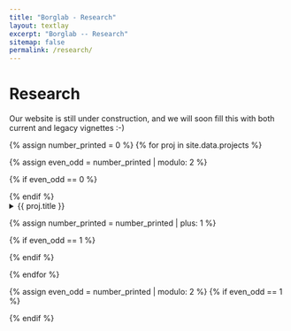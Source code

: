```yaml
---
title: "Borglab - Research"
layout: textlay
excerpt: "Borglab -- Research"
sitemap: false
permalink: /research/
---
```


# Research

Our website is still under construction, and we will soon fill this with both current and legacy vignettes :-)

{% assign number_printed = 0 %}
{% for proj in site.data.projects %}

{% assign even_odd = number_printed | modulo: 2 %}

{% if even_odd == 0 %}
<div class="row">
{% endif %}

<div class="col-sm-6 clearfix">
 <div class="well">
  <details>
  <summary><pubtit>{{ proj.title }}</pubtit></summary>
  <pubtit> Project Description </pubtit>
  <img src="{{ site.url }}{{ site.baseurl }}/images/projectpic/{{ proj.image }}" class="img-responsive" width="33%" style="float: left" />
  <p>{{ proj.description }}</p>
  <pubtit> People </pubtit>
  {% assign idx = 0 %}
  <div class="container">
   {% for person in proj.people %}

   {% assign pos_idx = idx | modulo: 2 %}

   {% if pos_idx == 1 %}
   <div class="row justify-content-evenly">
   {% endif %}

   <div class="col-sm-3">
   <img src="{{ site.url }}{{ site.baseurl }}/images/teampic/{{ member.photo }}" class="img-responsive" width="25%" style="float: none" />
   <p><a href="{{ person.url }}">{{ person.name }}</a></p>
   </div>
   
   {% if pos_idx == 1 %}
   </div>
   {% endif %}

   {% assign idx = idx | plus: 1 %}

   {% endfor %}
  </div>
  <p><strong><a href="{{ proj.link.url }}">{{ proj.link.display }}</a></strong></p>
  <pubtit> Related Papers </pubtit>
  {% for paper in proj.related_papers %}
  <p><a href="{{ paper.url }}">{{ paper.title }}</a></p>
  {% endfor %}
  <p class="text-danger"><strong> {{ proj.news1 }}</strong></p>
  <p> {{ proj.news2 }}</p>
  </details>
 </div>
</div>

{% assign number_printed = number_printed | plus: 1 %}

{% if even_odd == 1 %}
</div>
{% endif %}

{% endfor %}

{% assign even_odd = number_printed | modulo: 2 %}
{% if even_odd == 1 %}
</div>
{% endif %}

<p> &nbsp; </p>

